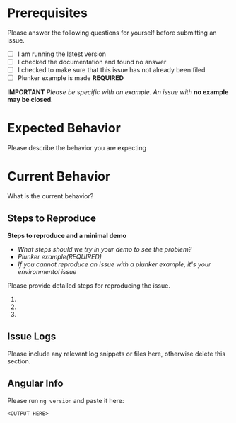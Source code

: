 # Prerequisites

Please answer the following questions for yourself before submitting an issue.

- [ ] I am running the latest version
- [ ] I checked the documentation and found no answer
- [ ] I checked to make sure that this issue has not already been filed
- [ ] Plunker example is made **REQUIRED**

**IMPORTANT**
_Please be specific with an example. An issue with_ **no example may be closed**.

# Expected Behavior

Please describe the behavior you are expecting

# Current Behavior

What is the current behavior?


## Steps to Reproduce

**Steps to reproduce and a minimal demo**

- _What steps should we try in your demo to see the problem?_
- _Plunker example(REQUIRED)_
- _If you cannot reproduce an issue with a plunker example, it's your environmental issue_

Please provide detailed steps for reproducing the issue.

1. 
2. 
3. 

## Issue Logs

Please include any relevant log snippets or files here, otherwise delete this section.

## Angular Info

Please run `ng version` and paste it here:

```shell
<OUTPUT HERE>
```


